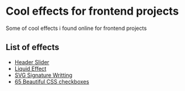 # Cool effects for frontend projects
Some of cool effects i found online for frontend projects

## List of effects
- [Header Slider](./header-slider/)
- [Liquid Effect](./liquid-effect/)
- [SVG Signature Writting](./svg-signature/)
- [65 Beautiful CSS checkboxes](https://getcssscan.com/css-checkboxes-examples?ref=producthunt)